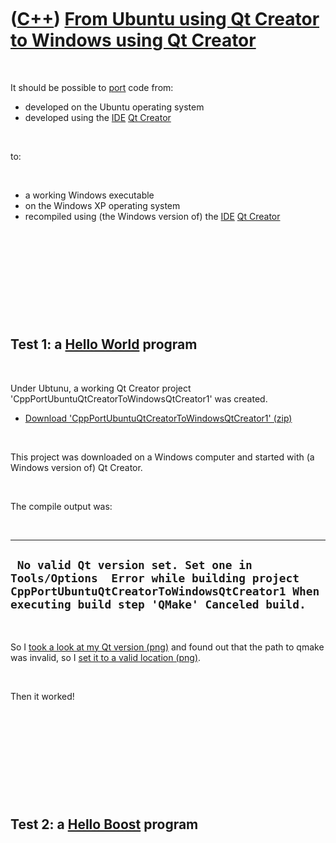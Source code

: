 
 

 

 

 

 

([C++](Cpp.md)) [From Ubuntu using Qt Creator to Windows using Qt Creator](CppPortUbuntuQtCreatorToWindowsQtCreator.md)
=========================================================================================================================

 

It should be possible to [port](CppPort.md) code from:

-   developed on the Ubuntu operating system
-   developed using the [IDE](CppIde.md) [Qt Creator](CppQtCreator.md)

 

to:

 

-   a working Windows executable
-   on the Windows XP operating system
-   recompiled using (the Windows version of) the [IDE](CppIde.md) [Qt
    Creator](CppQtCreator.md)

 

 

 

 

 

Test 1: a [Hello World](CppHelloWorld.md) program
--------------------------------------------------

 

Under Ubtunu, a working Qt Creator project
'CppPortUbuntuQtCreatorToWindowsQtCreator1' was created.

-   [Download
    'CppPortUbuntuQtCreatorToWindowsQtCreator1' (zip)](CppPortUbuntuQtCreatorToWindowsQtCreator1.zip)

 

This project was downloaded on a Windows computer and started with (a
Windows version of) Qt Creator.

 

The compile output was:

 

  --------------------------------------------------------------------------------------------------------------------------------------------------------------------------------
  ` No valid Qt version set. Set one in Tools/Options  Error while building project CppPortUbuntuQtCreatorToWindowsQtCreator1 When executing build step 'QMake' Canceled build.`
  --------------------------------------------------------------------------------------------------------------------------------------------------------------------------------

 

So I [took a look at my Qt version
(png)](CppPortUbuntuQtCreatorToWindowsQtCreator1_1.png) and found out
that the path to qmake was invalid, so I [set it to a valid location
(png)](CppPortUbuntuQtCreatorToWindowsQtCreator1_2.png).

 

Then it worked!

 

 

 

 

 

Test 2: a [Hello Boost](CppHelloBoost.md) program
--------------------------------------------------

 

 

 

 

 

 

